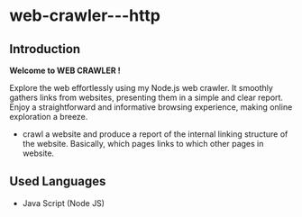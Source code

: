 # web-crawler---http


## Introduction

**Welcome to **WEB CRAWLER** !**

Explore the web effortlessly using my Node.js web crawler. It smoothly gathers links from websites, presenting them in a simple and clear report. Enjoy a straightforward and informative browsing experience, making online exploration a breeze.

- crawl a website and produce a report of the internal linking structure of the website. Basically, which pages links to which other pages in website.

## Used Languages
- Java Script (Node JS)
